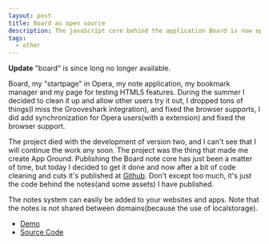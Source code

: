 ```yaml
---
layout: post
title: Board as open source
description: The javaScript core behind the application Board is now open source.
tags:
  - other
---
```


**Update** "board" is since long no longer available.

Board, my "startpage" in Opera, my note application, my bookmark manager and my page for testing HTML5 features. During the summer I decided to clean it up and allow other users try it out, I dropped tons of things(I miss the Grooveshark integration), and fixed the browser supports, I did add synchronization for Opera users(with a extension) and fixed the browser support.

The project died with the development of version two, and I can't see that I will continue the work any soon. The project was the thing that made me create App Ground. Publishing the Board note core has just been a matter of time, but today I decided to get it done and now after a bit of code cleaning and cuts it's published at [Github][1]. Don't except too much, it's just the code behind the notes(and some assets) I have published.

The notes system can easily be added to your websites and apps. Note that the notes is not shared between domains(because the use of localstorage).

 - [Demo][2]
 - [Source Code][1]

[1]: https://github.com/Abbe98/Board
[2]: https://byabbe.se/Board/